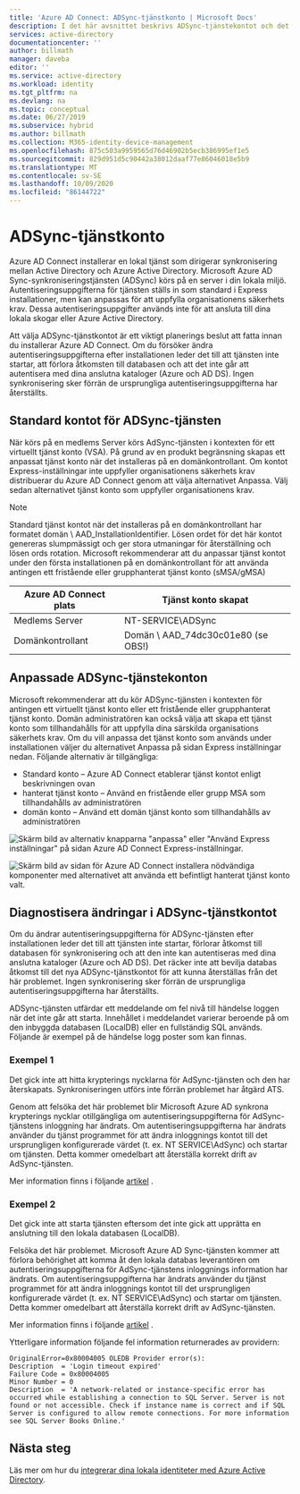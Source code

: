 ```yaml
---
title: 'Azure AD Connect: ADSync-tjänstkonto | Microsoft Docs'
description: I det här avsnittet beskrivs ADSync-tjänstekontot och det finns metod tips för kontot.
services: active-directory
documentationcenter: ''
author: billmath
manager: daveba
editor: ''
ms.service: active-directory
ms.workload: identity
ms.tgt_pltfrm: na
ms.devlang: na
ms.topic: conceptual
ms.date: 06/27/2019
ms.subservice: hybrid
ms.author: billmath
ms.collection: M365-identity-device-management
ms.openlocfilehash: 875c503a9959565d76d46902b5ecb386995ef1e5
ms.sourcegitcommit: 829d951d5c90442a38012daaf77e86046018e5b9
ms.translationtype: MT
ms.contentlocale: sv-SE
ms.lasthandoff: 10/09/2020
ms.locfileid: "86144722"
---
```

# <a name="adsync-service-account"></a>ADSync-tjänstkonto
Azure AD Connect installerar en lokal tjänst som dirigerar synkronisering mellan Active Directory och Azure Active Directory.  Microsoft Azure AD Sync-synkroniseringstjänsten (ADSync) körs på en server i din lokala miljö.  Autentiseringsuppgifterna för tjänsten ställs in som standard i Express installationer, men kan anpassas för att uppfylla organisationens säkerhets krav.  Dessa autentiseringsuppgifter används inte för att ansluta till dina lokala skogar eller Azure Active Directory.

Att välja ADSync-tjänstkontot är ett viktigt planerings beslut att fatta innan du installerar Azure AD Connect.  Om du försöker ändra autentiseringsuppgifterna efter installationen leder det till att tjänsten inte startar, att förlora åtkomsten till databasen och att det inte går att autentisera med dina anslutna kataloger (Azure och AD DS).  Ingen synkronisering sker förrän de ursprungliga autentiseringsuppgifterna har återställts.

## <a name="the-default-adsync-service-account"></a>Standard kontot för ADSync-tjänsten

När körs på en medlems Server körs AdSync-tjänsten i kontexten för ett virtuellt tjänst konto (VSA).  På grund av en produkt begränsning skapas ett anpassat tjänst konto när det installeras på en domänkontrollant.  Om kontot Express-inställningar inte uppfyller organisationens säkerhets krav distribuerar du Azure AD Connect genom att välja alternativet Anpassa.  Välj sedan alternativet tjänst konto som uppfyller organisationens krav.

>[!NOTE]
>Standard tjänst kontot när det installeras på en domänkontrollant har formatet domän \ AAD_InstallationIdentifier.  Lösen ordet för det här kontot genereras slumpmässigt och ger stora utmaningar för återställning och lösen ords rotation.  Microsoft rekommenderar att du anpassar tjänst kontot under den första installationen på en domänkontrollant för att använda antingen ett fristående eller grupphanterat tjänst konto (sMSA/gMSA)

|Azure AD Connect plats|Tjänst konto skapat|
|-----|-----|
|Medlems Server|NT-SERVICE\ADSync|
|Domänkontrollant|Domän \ AAD_74dc30c01e80 (se OBS!)|

## <a name="custom-adsync-service-accounts"></a>Anpassade ADSync-tjänstekonton
Microsoft rekommenderar att du kör ADSync-tjänsten i kontexten för antingen ett virtuellt tjänst konto eller ett fristående eller grupphanterat tjänst konto.  Domän administratören kan också välja att skapa ett tjänst konto som tillhandahålls för att uppfylla dina särskilda organisations säkerhets krav.   Om du vill anpassa det tjänst konto som används under installationen väljer du alternativet Anpassa på sidan Express inställningar nedan.   Följande alternativ är tillgängliga:

- Standard konto – Azure AD Connect etablerar tjänst kontot enligt beskrivningen ovan
- hanterat tjänst konto – Använd en fristående eller grupp MSA som tillhandahålls av administratören
- domän konto – Använd ett domän tjänst konto som tillhandahålls av administratören

![Skärm bild av alternativ knapparna "anpassa" eller "Använd Express inställningar" på sidan Azure AD Connect Express-inställningar.](media/concept-adsync-service-account/adsync1.png)

![Skärm bild av sidan för Azure AD Connect installera nödvändiga komponenter med alternativet att använda ett befintligt hanterat tjänst konto valt.](media/concept-adsync-service-account/adsync2.png)

## <a name="diagnosing-adsync-service-account-changes"></a>Diagnostisera ändringar i ADSync-tjänstkontot
Om du ändrar autentiseringsuppgifterna för ADSync-tjänsten efter installationen leder det till att tjänsten inte startar, förlorar åtkomst till databasen för synkronisering och att den inte kan autentiseras med dina anslutna kataloger (Azure och AD DS).  Det räcker inte att bevilja databas åtkomst till det nya ADSync-tjänstkontot för att kunna återställas från det här problemet. Ingen synkronisering sker förrän de ursprungliga autentiseringsuppgifterna har återställts.

ADSync-tjänsten utfärdar ett meddelande om fel nivå till händelse loggen när det inte går att starta.  Innehållet i meddelandet varierar beroende på om den inbyggda databasen (LocalDB) eller en fullständig SQL används.  Följande är exempel på de händelse logg poster som kan finnas.

### <a name="example-1"></a>Exempel 1

Det gick inte att hitta krypterings nycklarna för AdSync-tjänsten och den har återskapats.  Synkroniseringen utförs inte förrän problemet har åtgärd ATS.

Genom att felsöka det här problemet blir Microsoft Azure AD synkrona krypterings nycklar otillgängliga om autentiseringsuppgifterna för AdSync-tjänstens inloggning har ändrats.  Om autentiseringsuppgifterna har ändrats använder du tjänst programmet för att ändra inloggnings kontot till det ursprungligen konfigurerade värdet (t. ex. NT SERVICE\AdSync) och startar om tjänsten.  Detta kommer omedelbart att återställa korrekt drift av AdSync-tjänsten.

Mer information finns i följande [artikel](https://go.microsoft.com/fwlink/?linkid=2086764) .

### <a name="example-2"></a>Exempel 2

Det gick inte att starta tjänsten eftersom det inte gick att upprätta en anslutning till den lokala databasen (LocalDB).

Felsöka det här problemet. Microsoft Azure AD Sync-tjänsten kommer att förlora behörighet att komma åt den lokala databas leverantören om autentiseringsuppgifterna för AdSync-tjänstens inloggnings information har ändrats.  Om autentiseringsuppgifterna har ändrats använder du tjänst programmet för att ändra inloggnings kontot till det ursprungligen konfigurerade värdet (t. ex. NT SERVICE\AdSync) och startar om tjänsten.  Detta kommer omedelbart att återställa korrekt drift av AdSync-tjänsten.

Mer information finns i följande [artikel](https://go.microsoft.com/fwlink/?linkid=2086764) .

Ytterligare information följande fel information returnerades av providern:
 

``` 
OriginalError=0x80004005 OLEDB Provider error(s): 
Description  = 'Login timeout expired'
Failure Code = 0x80004005
Minor Number = 0 
Description  = 'A network-related or instance-specific error has occurred while establishing a connection to SQL Server. Server is not found or not accessible. Check if instance name is correct and if SQL Server is configured to allow remote connections. For more information see SQL Server Books Online.'
```
## <a name="next-steps"></a>Nästa steg
Läs mer om hur du [integrerar dina lokala identiteter med Azure Active Directory](whatis-hybrid-identity.md).
